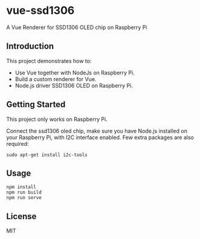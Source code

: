 # vue-ssd1306

A Vue Renderer for SSD1306 OLED chip on Raspberry Pi

## Introduction

This project demonstrates how to:

- Use Vue together with NodeJs on Raspberry Pi.
- Build a custom renderer for Vue.
- Node.js driver SSD1306 OLED on Raspberry Pi.

## Getting Started

This project only works on Raspberry Pi.

Connect the ssd1306 oled chip, make sure you have Node.js installed on your Raspberry Pi, with I2C interface enabled. Few extra packages are also required:

```shell
sudo apt-get install i2c-tools
```

## Usage

```shell
npm install
npm run build
npm run serve
```

## License

MIT
